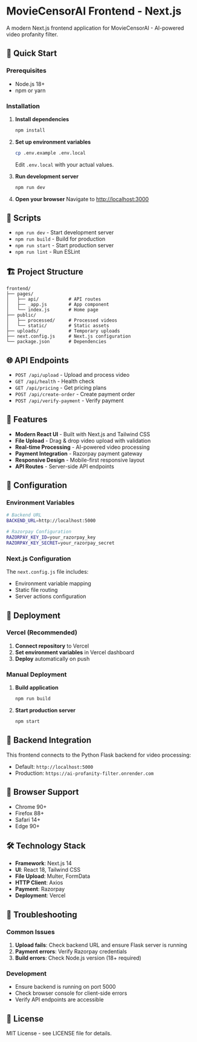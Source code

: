 # MovieCensorAI Frontend - Next.js

A modern Next.js frontend application for MovieCensorAI - AI-powered video profanity filter.

## 🚀 Quick Start

### Prerequisites
- Node.js 18+ 
- npm or yarn

### Installation

1. **Install dependencies**
   ```bash
   npm install
   ```

2. **Set up environment variables**
   ```bash
   cp .env.example .env.local
   ```
   Edit `.env.local` with your actual values.

3. **Run development server**
   ```bash
   npm run dev
   ```

4. **Open your browser**
   Navigate to [http://localhost:3000](http://localhost:3000)

## 📝 Scripts

- `npm run dev` - Start development server
- `npm run build` - Build for production
- `npm run start` - Start production server
- `npm run lint` - Run ESLint

## 🏗️ Project Structure

```
frontend/
├── pages/
│   ├── api/           # API routes
│   ├── _app.js        # App component
│   └── index.js       # Home page
├── public/
│   ├── processed/     # Processed videos
│   └── static/        # Static assets
├── uploads/           # Temporary uploads
├── next.config.js     # Next.js configuration
└── package.json       # Dependencies
```

## 🌐 API Endpoints

- `POST /api/upload` - Upload and process video
- `GET /api/health` - Health check
- `GET /api/pricing` - Get pricing plans
- `POST /api/create-order` - Create payment order
- `POST /api/verify-payment` - Verify payment

## 🎯 Features

- **Modern React UI** - Built with Next.js and Tailwind CSS
- **File Upload** - Drag & drop video upload with validation
- **Real-time Processing** - AI-powered video processing
- **Payment Integration** - Razorpay payment gateway
- **Responsive Design** - Mobile-first responsive layout
- **API Routes** - Server-side API endpoints

## 🔧 Configuration

### Environment Variables

```bash
# Backend URL
BACKEND_URL=http://localhost:5000

# Razorpay Configuration
RAZORPAY_KEY_ID=your_razorpay_key
RAZORPAY_KEY_SECRET=your_razorpay_secret
```

### Next.js Configuration

The `next.config.js` file includes:
- Environment variable mapping
- Static file routing
- Server actions configuration

## 🚀 Deployment

### Vercel (Recommended)

1. **Connect repository** to Vercel
2. **Set environment variables** in Vercel dashboard
3. **Deploy** automatically on push

### Manual Deployment

1. **Build application**
   ```bash
   npm run build
   ```

2. **Start production server**
   ```bash
   npm start
   ```

## 🔗 Backend Integration

This frontend connects to the Python Flask backend for video processing:
- Default: `http://localhost:5000`
- Production: `https://ai-profanity-filter.onrender.com`

## 📱 Browser Support

- Chrome 90+
- Firefox 88+
- Safari 14+
- Edge 90+

## 🛠️ Technology Stack

- **Framework**: Next.js 14
- **UI**: React 18, Tailwind CSS
- **File Upload**: Multer, FormData
- **HTTP Client**: Axios
- **Payment**: Razorpay
- **Deployment**: Vercel

## 🐛 Troubleshooting

### Common Issues

1. **Upload fails**: Check backend URL and ensure Flask server is running
2. **Payment errors**: Verify Razorpay credentials
3. **Build errors**: Check Node.js version (18+ required)

### Development

- Ensure backend is running on port 5000
- Check browser console for client-side errors
- Verify API endpoints are accessible

## 📄 License

MIT License - see LICENSE file for details.
